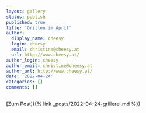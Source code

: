 ```yaml
---
layout: gallery
status: publish
published: true
title: 'Grillen im April'
author:
  display_name: cheesy
  login: cheesy
  email: christine@cheesy.at
  url: http://www.cheesy.at/
author_login: cheesy
author_email: christine@cheesy.at
author_url: http://www.cheesy.at/
date: '2022-04-24'
categories: []
comments: []
---
```

[Zum Post]({% link _posts/2022-04-24-grillerei.md %})